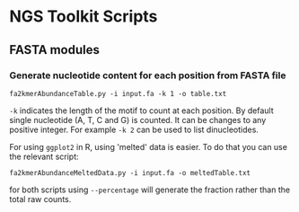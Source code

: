 # NGS Toolkit Scripts

## FASTA modules

### Generate nucleotide content for each position from FASTA file

```
fa2kmerAbundanceTable.py -i input.fa -k 1 -o table.txt
```

`-k` indicates the length of the motif to count at each position. By default single nucleotide (A, T, C and G) is counted. It can be changes to any positive integer. For example `-k 2` can be used to list dinucleotides.

For using `ggplot2` in R, using 'melted' data is easier. To do that you can use the relevant script:

```
fa2kmerAbundanceMeltedData.py -i input.fa -o meltedTable.txt
```

for both scripts using `--percentage` will generate the fraction rather than the total raw counts.

